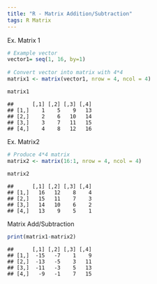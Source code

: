 ```yaml
---
title: "R - Matrix Addition/Subtraction"
tags: R Matrix
---
```


Ex. Matrix 1

``` r
# Example vector
vector1= seq(1, 16, by=1)
 
# Convert vector into matrix with 4*4
matrix1 <- matrix(vector1, nrow = 4, ncol = 4) 

matrix1
```

    ##      [,1] [,2] [,3] [,4]
    ## [1,]    1    5    9   13
    ## [2,]    2    6   10   14
    ## [3,]    3    7   11   15
    ## [4,]    4    8   12   16

Ex. Matrix2

``` r
# Produce 4*4 matrix
matrix2 <- matrix(16:1, nrow = 4, ncol = 4) 
 
matrix2
```

    ##      [,1] [,2] [,3] [,4]
    ## [1,]   16   12    8    4
    ## [2,]   15   11    7    3
    ## [3,]   14   10    6    2
    ## [4,]   13    9    5    1

Matrix Add/Subtraction

``` r
print(matrix1-matrix2)
```

    ##      [,1] [,2] [,3] [,4]
    ## [1,]  -15   -7    1    9
    ## [2,]  -13   -5    3   11
    ## [3,]  -11   -3    5   13
    ## [4,]   -9   -1    7   15
